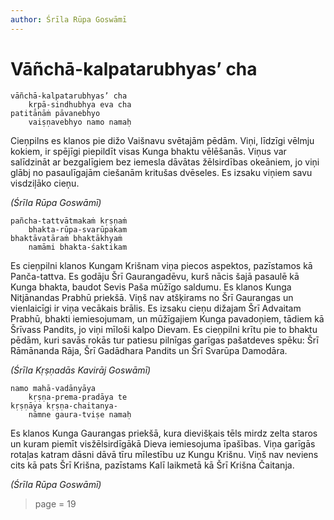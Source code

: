 ```yaml
---
author: Śrīla Rūpa Goswāmī
---
```


# Vāñchā-kalpatarubhyas’ cha

    vāñchā-kalpatarubhyas’ cha
        kṛpā-sindhubhya eva cha
    patitānāṁ pāvanebhyo
        vaiṣṇavebhyo namo namaḥ

Cieņpilns es klanos pie dižo Vaišnavu svētajām pēdām. Viņi, līdzīgi vēlmju kokiem, ir spējīgi piepildīt visas Kunga bhaktu vēlēšanās. Viņus var salīdzināt ar bezgalīgiem bez iemesla dāvātas žēlsirdības okeāniem, jo viņi glābj no pasaulīgajām ciešanām kritušas dvēseles. Es izsaku viņiem savu visdziļāko cieņu.

*(Śrīla Rūpa Goswāmī)*

    pañcha-tattvātmakaṁ kṛṣṇaṁ
        bhakta-rūpa-svarūpakam
    bhaktāvatāraṁ bhaktākhyaṁ
        namāmi bhakta-śaktikam

Es cieņpilni klanos Kungam Krišnam viņa piecos aspektos, pazīstamos kā Panča-tattva. Es godāju Šrī Gaurangadēvu, kurš nācis šajā pasaulē kā Kunga bhakta, baudot Sevis Paša mūžīgo saldumu. Es klanos Kunga Nitjānandas Prabhū priekšā. Viņš nav atšķirams no Šrī Gaurangas un vienlaicīgi ir viņa vecākais brālis. Es izsaku cieņu dižajam Šrī Advaitam Prabhū, bhakti iemiesojumam, un mūžīgajiem Kunga pavadoņiem, tādiem kā Šrīvass Pandits, jo viņi mīloši kalpo Dievam. Es cieņpilni krītu pie to bhaktu pēdām, kuri savās rokās tur patiesu pilnīgas garīgas pašatdeves spēku: Šrī Rāmānanda Rāja, Šrī Gadādhara Pandits un Šrī Svarūpa Damodāra.

*(Śrīla Kṛṣṇadās Kavirāj Goswāmī)*

    namo mahā-vadānyāya
        kṛṣṇa-prema-pradāya te
    kṛṣṇāya kṛṣṇa-chaitanya-
        nāmne gaura-tviṣe namaḥ

Es klanos Kunga Gaurangas priekšā, kura dievišķais tēls mirdz zelta staros un kuram piemīt visžēlsirdīgākā Dieva iemiesojuma īpašības. Viņa garīgās rotaļas katram dāsni dāvā tīru mīlestību uz Kungu Krišnu. Viņš nav neviens cits kā pats Šrī Krišna, pazīstams Kalī laikmetā kā Šrī Krišna Čaitanja.

*(Śrīla Rūpa Goswāmī)*


> page = 19
